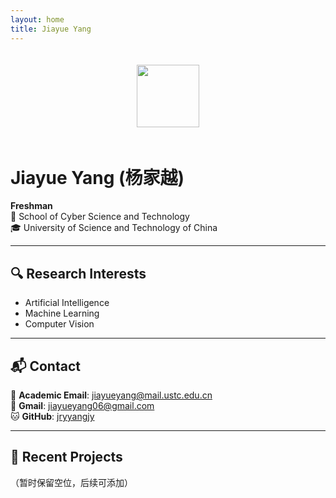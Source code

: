 ```yaml
---
layout: home
title: Jiayue Yang
---
```


<div style="text-align: center">
  <img src="https://www.ustc.edu.cn/_upload/tpl/00/56/118/template118/images/logo.png" 
       style="height: 100px; margin: 20px 0">
</div>

# Jiayue Yang (杨家越)

**Freshman**  
🏫 School of Cyber Science and Technology  
🎓 University of Science and Technology of China

---

## 🔍 Research Interests
- Artificial Intelligence
- Machine Learning
- Computer Vision

---

## 📬 Contact
📧 **Academic Email**: [jiayueyang@mail.ustc.edu.cn](mailto:jiayueyang@mail.ustc.edu.cn)  
📧 **Gmail**: [jiayueyang06@gmail.com](mailto:jiayueyang06@gmail.com)  
🐱 **GitHub**: [jryyangjy](https://github.com/jryyangjy)

---

## 🚀 Recent Projects
（暂时保留空位，后续可添加）
